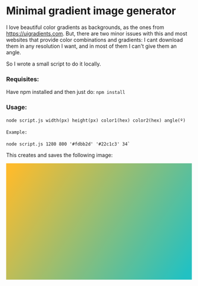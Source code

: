 # Minimal gradient image generator

I love beautiful color gradients as backgrounds, as the ones from https://uigradients.com. But, there are two minor issues with this and most websites that provide color combinations and gradients: I cant download them in any resolution I want, and in most of them I can't give them an angle.

So I wrote a small script to do it locally.

### Requisites:

Have npm installed and then just do:  `npm install`

### Usage:

```
node script.js width(px) height(px) color1(hex) color2(hex) angle(º)

Example:

node script.js 1280 800 '#fdbb2d' '#22c1c3' 34`
```

This creates and saves the following image:

![a](example.png)


